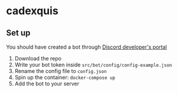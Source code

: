 # cadexquis

## Set up

You should have created a bot through [Discord developer's portal](https://discordpy.readthedocs.io/en/latest/discord.html)

1. Download the repo
2. Write your bot token inside `src/bot/config/config-example.json`
3. Rename the config file to `config.json`
4. Spin up the container: `docker-compose up`
5. Add the bot to your server